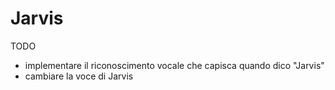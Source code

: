 # Jarvis

TODO
- implementare il riconoscimento vocale che capisca quando dico "Jarvis"
- cambiare la voce di Jarvis